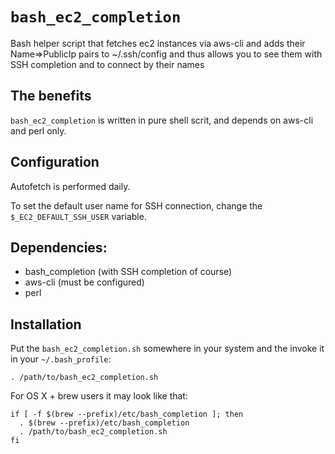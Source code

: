 
# `bash_ec2_completion`

Bash helper script that fetches ec2 instances via aws-cli
and adds their Name=>PublicIp pairs to ~/.ssh/config
and thus allows you to see them with SSH completion
and to connect by their names

## The benefits

`bash_ec2_completion` is written in pure shell scrit, and
depends on aws-cli and perl only.

## Configuration

Autofetch is performed daily.

To set the default user name for SSH connection, 
change the `$_EC2_DEFAULT_SSH_USER` variable.

## Dependencies:
 * bash_completion (with SSH completion of course)
 * aws-cli (must be configured)
 * perl

## Installation

Put the `bash_ec2_completion.sh` somewhere in your system
and the invoke it in your `~/.bash_profile`:

```
. /path/to/bash_ec2_completion.sh
```

For OS X + brew users it may look like that:

```
if [ -f $(brew --prefix)/etc/bash_completion ]; then
  . $(brew --prefix)/etc/bash_completion
  . /path/to/bash_ec2_completion.sh
fi
```